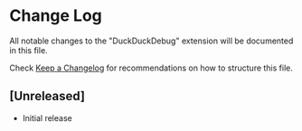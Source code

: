 # Change Log

All notable changes to the "DuckDuckDebug" extension will be documented in this file.

Check [Keep a Changelog](http://keepachangelog.com/) for recommendations on how to structure this file.

## [Unreleased]

- Initial release